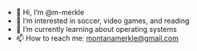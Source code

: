 - 👋 Hi, I’m @m-merkle
- 👀 I’m interested in soccer, video games, and reading
- 🌱 I’m currently learning about operating systems
- 📫 How to reach me: montanamerkle@gmail.com

<!---
m-merkle/m-merkle is a ✨ special ✨ repository because its `README.md` (this file) appears on your GitHub profile.
You can click the Preview link to take a look at your changes.
--->
